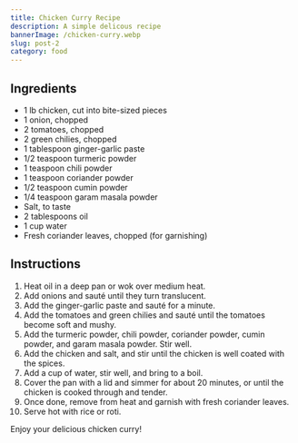 ```yaml
---
title: Chicken Curry Recipe
description: A simple delicous recipe
bannerImage: /chicken-curry.webp
slug: post-2
category: food
---
```


Ingredients
-----------

-   1 lb chicken, cut into bite-sized pieces
-   1 onion, chopped
-   2 tomatoes, chopped
-   2 green chilies, chopped
-   1 tablespoon ginger-garlic paste
-   1/2 teaspoon turmeric powder
-   1 teaspoon chili powder
-   1 teaspoon coriander powder
-   1/2 teaspoon cumin powder
-   1/4 teaspoon garam masala powder
-   Salt, to taste
-   2 tablespoons oil
-   1 cup water
-   Fresh coriander leaves, chopped (for garnishing)

Instructions
------------

1.  Heat oil in a deep pan or wok over medium heat.
2.  Add onions and sauté until they turn translucent.
3.  Add the ginger-garlic paste and sauté for a minute.
4.  Add the tomatoes and green chilies and sauté until the tomatoes become soft and mushy.
5.  Add the turmeric powder, chili powder, coriander powder, cumin powder, and garam masala powder. Stir well.
6.  Add the chicken and salt, and stir until the chicken is well coated with the spices.
7.  Add a cup of water, stir well, and bring to a boil.
8.  Cover the pan with a lid and simmer for about 20 minutes, or until the chicken is cooked through and tender.
9.  Once done, remove from heat and garnish with fresh coriander leaves.
10. Serve hot with rice or roti.

Enjoy your delicious chicken curry!